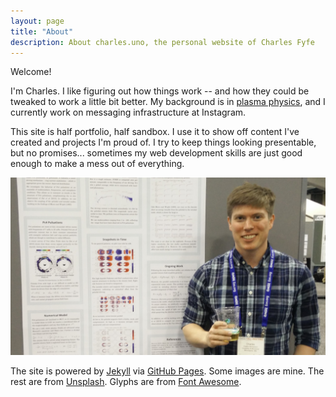 ```yaml
---
layout: page
title: "About"
description: About charles.uno, the personal website of Charles Fyfe
---
```


Welcome!

I'm Charles.
I like figuring out how things work -- and how they could be tweaked to work a little bit better.
My background is in [plasma physics](https://conservancy.umn.edu/handle/11299/181780), and I currently work on messaging infrastructure at Instagram.

This site is half portfolio, half sandbox.
I use it to show off content I've created and projects I'm proud of.
I try to keep things looking presentable, but no promises... sometimes my web development skills are just good enough to make a mess out of everything.

![Charles at AGU, December 2015](/assets/images/wide/charles-agu-16x9.png)

The site is powered by [Jekyll](https://jekyllrb.com/) via [GitHub Pages](https://pages.github.com/).
Some images are mine.
The rest are from [Unsplash](https://unsplash.com/).
Glyphs are from [Font Awesome](http://fontawesome.io/).

<!--
Favicon from favicon.io

TODO: privacy policy like ALex

-->
